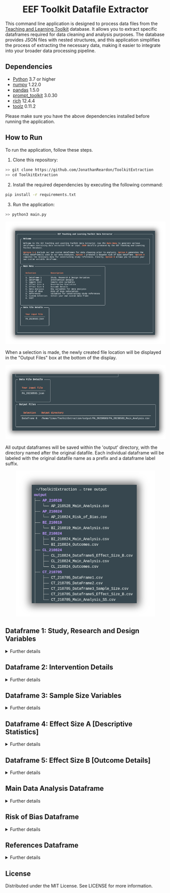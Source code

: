 
<h1 align="center">EEF Toolkit Datafile Extractor</h1>

This command line application is designed to process data files from the [Teaching and Learning Toolkit](https://educationendowmentfoundation.org.uk/education-evidence/teaching-learning-toolkit?gclid=CjwKCAjwjMiiBhA4EiwAZe6jQ3WnUgowD16xFwcG_6hZySd_qiKcElx5wRI0BjJAdwj5RkFT_kzz1hoCS_MQAvD_BwE) database. It allows you to extract specific dataframes required for data cleaning and analysis purposes. The database provides JSON files with nested structures, and this application simplifies the process of extracting the necessary data, making it easier to integrate into your broader data processing pipeline.

## Dependencies

- [Python](https://www.python.org/) 3.7 or higher
- [numpy](https://github.com/numpy/numpy) 1.22.0
- [pandas](https://github.com/pandas-dev/pandas) 1.5.0
- [prompt_toolkit](https://github.com/prompt-toolkit/python-prompt-toolkit) 3.0.30
- [rich](https://github.com/Textualize/rich/tree/6d30ad0f30028210124c149811cbbe2b183711f9) 12.4.4
- [toolz](https://github.com/pytoolz/toolz) 0.11.2

Please make sure you have the above dependencies installed before running the application.

## How to Run

To run the application, follow these steps.

1. Clone this repository:

```bash
>> git clone https://github.com/JonathanReardon/ToolkitExtraction
>> cd ToolkitExtraction
```

2. Install the required dependencies by executing the following command:

```bash
pip install -r requirements.txt
```

3. Run the application:

```bash
>> python3 main.py
```

<p align="center">
    <img src="/img/visual1.png">
</p>

When a selection is made, the newly created file location will be displayed in the "Output Files" box at the bottom of the display.

<p align="center">
    <img src="/img/visual3.png">
</p>

All output dataframes will be saved within the 'output' directory, with the directory named after the original datafile. Each individual dataframe will be labeled with the original datafile name as a prefix and a dataframe label suffix.

<p align="center">
    <img src="/img/visual2.png">
</p>

## Dataframe 1: Study, Research and Design Variables

<details>
<summary>Further details</summary>

| Variable | Data Type | Column Name |
| ------------- | ----------- | ----------- |
| `Eppi ID`   | `raw` | `id` |
| `Author`   | `raw` | `pub_author` |
| `Year`   | `raw` | `pub_year` |
| `Abstract`   | `raw` | `abstract` |
| `Admin Strand`   | `raw, info` | `strand` |
| `Toolkit Version`   | `raw` | `toolkit_version` |
| `Publication Type EPPI`   | `raw` | `pub_eppi` |
| `Publication Type`   | `raw, ht, info` | `pub_type_raw` |
| `Country`   | `raw` | `loc_country_raw` |
| `Educational Setting`   | `raw, ht, info` | `int_setting` |
| `Study Realism`   | `raw, ht, info` | `eco_valid` |
| `Student Age`   | `raw, ht, info` | `part_age` |
| `Number of Schools Intervention`   | `info, ht` | `school_treat` |
| `Number of Schools Control`   | `info, ht` | `school_cont` |
| `Number of Schools Total`   | `info, ht` | `school_total` |
| `Number of Schools NA`   | `raw, info, ht` | `school_na` |
| `Number of Classes Intervention`   | `info, ht` | `class_treat` |
| `Number of Classes Control`   | `info, ht` | `class_cont` |
| `Number of Classes Total`   | `info, ht` | `class_total` |
| `Number of Classes NA`   | `raw, info, ht` | `class_na` |
| `Treatment Group`   | `raw, ht, info` | `treat_group` |
| `Participant Assignment`   | `raw, ht, info` | `part_assig` |
| `Level of Assignment`   | `raw, ht, info` | `level_assig` |
| `Study Design`   | `raw, ht, info` | `int_desig` |
| `Randomisation`   | `raw, ht, info` | `rand` |
| `Other Outcomes`   | `raw, ht, info` | `out_other` |
| `Additional Outcomes`   | `raw, ht, info` | `out_info` |
| `Other Participants Outcomes`   | `ht, info` | `part_other` |

</details>

## Dataframe 2: Intervention Details

<details>
<summary>Further details</summary>

| Variable | Data Type | Column Name |
| ------------- | ----------- | ----------- |
| `Eppi ID`   | `raw` | `id` |
| `Author`   | `raw` | `pub_author` |
| `Year`   | `raw` | `pub_year` |
| `Admin Strand`   | `raw, info` | `strand` |
| `Toolkit Version`   | `raw` | `toolkit_version` |
| `Intervention Name`   | `ht, info` | `int_name` |
| `Intervention Description`   | `ht, info` | `int_desc` |
| `Intervention Objectives`   | `ht, info` | `int_objec` |
| `Intervention Organization Type`   | `raw, ht, info` | `int_prov` |
| `Intervention Training Provided`   | `raw, ht, info` | `int_training` |
| `Intervention Focus`   | `raw, ht, info` | `int_part` |
| `Intervention Teaching Approach`   | `raw, ht, info` | `int_approach` |
| `Digital Technology`   | `raw, ht, info` | `digit_tech` |
| `Parent Engagement`   | `raw, ht, info` | `parent_partic` |
| `Intervention Time`   | `raw, ht, info` | `int_when` |
| `Intervention Delivery`   | `raw, ht, info` | `int_who` |
| `Intervention Duration`   | `ht, info` | `int_dur` |
| `Intervention Frequency`   | `ht, info` |`int_freq` |
| `Intervention Session Length`   | `ht, info` |`int_leng` |
| `Intervention Detail`   | `raw, ht, info` | `int_fidel` |
| `Intervention Costs`   | `raw, ht, info` | `int_cost` |
| `Intervention Evaluation`   | `raw` | `int_eval` |
| `Baseline Differences`   | `raw, ht, info` | `base_diff` |
| `Comparison Analysis`   | `raw, ht, info` | `comp_anal` |
| `Comparison Variables Reported`   | `raw, ht, info` | `comp_var` |
| `Comparison Variables Reported (Which Ones)` | `raw, ht, info` | `comp_var_rep` |
| `Clustering`   | `raw, ht` | `clust_anal` |

</details>

## Dataframe 3: Sample Size Variables

<details>
<summary>Further details</summary>

| Variable | Data Type | Column Name |
| ------------- | ----------- | ----------- |
| `Eppi ID`   | `raw` | `id` |
| `Author`   | `raw` | `pub_author` |
| `Year`   | `raw` | `pub_year` |
| `Admin Strand`   | `raw, info` | `strand` |
| `Toolkit Version`   | `raw` | `toolkit_version` |
| `Sample Size`   | `info, ht` | `sample_analysed` |
| `Gender`   | `raw, ht, info` | `part_gen` |
| `Low SES Percentage`   | `info, raw` | `fsm_perc` |
| `Further SES Info`   | `info, ht` | `fsm_info` |
| `No Low SES FSM Info`   | `raw, info` | `fsm_na` |
| `Sample Size Intervention`   | `ht, info` | `base_n_treat` |
| `Sample Size Control`   | `ht, info` | `base_n_cont` |
| `Sample Size Second Intervention`   | `ht, info` | `base_n_treat2` |
| `Sample Size Third Intervention`   | `ht, info` | `base_n_treat3` |
| `Sample Size Analysis Intervention`   | `raw, info` | `n_treat` |
| `Sample Size Analysis Control`   | `raw, info` | `n_cont` |
| `Sample Size Analysis Second Intervention`   | `raw, info` | `n_treat2` |
| `Sample Size Analysis Second Control`   | `raw, info` | `n_cont2` |
| `Attrition Dropout Reporting`   | `raw, ht, info` | `attri` |
| `Treatment Group Attrition`   | `ht, info` | `attri_treat` |
| `Overall Percentage Attrition`   | `ht, info` | `attri_perc` |

</details>

## Dataframe 4: Effect Size A [Descriptive Statistics]

<details>
<summary>Further details</summary>

| Variable | Data Type | Column Name |
| ------------- | ----------- | ----------- |
| `Eppi ID`   | `raw` | `id` |
| `Author`   | `raw` | `author` |
| `Year`   | `raw` | `pub_year` |
| `Admin Strand`   | `raw, info` | `strand` |
| `Toolkit Version`   | `raw` | `toolkit_version` |
| `Description Statistics Primary Outcome Reported`   | `raw, ht, info` | `desc_stats` |
| `Intervention Group Number`   | `ht, info` | `n_treat` |
| `Intervention Group Pretest Mean`   | `ht, info` | `pre_t_mean` |
| `Intervention Group Pretest SD`   | `ht, info` | `pre_t_sd` |
| `Intervention Group Posttest Mean`   | `ht, info` | `post_t_mean` |
| `Intervention Group Posttest SD`   | `ht, info` | `post_t_sd` |
| `Intervention Group Gain Score Mean`   | `ht, info` | `gain_t_mean` |
| `Intervention Group Gain Score SD`   | `ht, info` | `gain_t_sd` |
| `Intervention Group Other Info`   | `ht, info` | `out_t_other` |
| `Control Group Number`   | `ht, info` | `n_cont` |
| `Control Group Pretest Mean`   | `ht, info` | `pre_c_mean` |
| `Control Group Pretest SD`   | `ht, info` | `pre_c_sd` |
| `Control Group Posttest Mean`   | `ht, info` | `post_c_mean` |
| `Control Group Posttest SD`   | `ht, info` | `post_c_sd` |
| `Control Group Gain Score Mean`   | `ht, info` | `gain_c_mean` |
| `Control Group Gain Score SD`   | `ht, info` | `gain_c_sd` |
| `Control Group Other Info`   | `ht, info` | `out_c_other` |
| `Intervention Group Number 2`   | `ht, info` | `n_treat2` |
| `Intervention Group Pretest 2 Mean`   | `ht, info` | `pre_t2_mean` |
| `Intervention Group Pretest 2 SD`   | `ht, info` | `pre_t2_sd` |
| `Intervention Group Posttest 2 Mean`   | `ht, info` | `post_t2_mean` |
| `Intervention Group Posttest 2 SD`   | `ht, info` | `post_t2_sd` |
| `Intervention Group Gain Score 2 Mean`   | `ht, info` | `gain_t2_mean` |
| `Intervention Group Gain Score 2 SD`   | `ht, info` | `gain_t2_sd` |
| `Intervention Group Other 2 Info`   | `ht, info` | `out_t2_other` |
| `Control Group Number 2`   | `ht, info` | `n_cont2` |
| `Control Group Pretest 2 Mean`   | `ht, info` | `pre_c2_mean` |
| `Control Group Pretest 2 SD`   | `ht, info` | `pre_c2_sd` |
| `Control Group Posttest 2 Mean`   | `ht, info` | `post_c2_mean` |
| `Control Group Posttest 2 SD`   | `ht, info` | `post_c2_sd` |
| `Control Group Gain Score 2 Mean`   | `ht, info` | `gain_c2_mean` |
| `Control Group Gain Score 2 SD`   | `ht, info` | `gain_c2_sd` |
| `Control Group Other 2 Info`   | `ht, info` | `out_c2_other` |
| `Follow-up Data`   | `raw, ht, info` | `follow_up` |

</details>

## Dataframe 5: Effect Size B [Outcome Details]

<details>
<summary>Further details</summary>

| Variable | Data Type | Column Name |
| ------------- | ----------- | ----------- |
| `Eppi ID`   | `raw` | `id` |
| `Author`   | `raw` | `pub_author` |
| `Year`   | `raw` | `pub_year` |
| `Admin Strand`   | `raw, info` | `strand` |
| `Toolkit Version`   | `raw` | `toolkit_version` |
| `Toolkit Outcome Title` | `raw` | `out_tit_tool` |
| `Toolkit Outcome Description` | `raw` | `out_desc_tool` |
| `Toolkit Primary` | `raw` | `out_type_tool` |
| `Toolkit Primary SMD` | `raw` | `smd_tool` |
| `Toolkit Primary SE`| `raw` | `se_tool` |
| `Toolkit Outcome Measure` | `raw` | `out_measure_tool` |
| `Toolkit Group 1 Sample Size` | `raw` | `out_g1_n_tool` |
| `Toolkit Group 1 Mean` | `raw` | `out_g1_mean_tool` |
| `Toolkit Group 1 Standard Deviation` | `raw` | `out_g1_sd_tool` |
| `Toolkit Group 2 Sample Size` | `raw` | `out_g2_n_tool` |
| `Toolkit Group 2 Mean` | `raw` | `out_g2_mean_tool` |
| `Toolkit Group 2 Standard Deviation` | `raw` | `out_g2_sd_tool` |
| `Toolkit Primary CI Lower` | `raw` | `ci_lower_tool` |
| `Toolkit Primary CI Upper` | `raw` | `ci_upper_tool` |
| `Toolkit Primary Outcome Label` | `raw` | `out_label_tool` |
| `Toolkit Primary Sample Size` | `raw` | `out_samp_tool` |
| `Toolkit Primary Outcome Comparison` | `raw` | `out_comp_tool` |
| `Toolkit Effect Size Type`| `raw` | `out_es_type_tool` |
| `Toolkit Test Type`| `raw` | `out_test_type_raw_tool` |
| `Reading Outcome Title` | `raw` | `out_tit_red` |
| `Reading Outcome Description` | `raw` | `out_desc_red` |
| `Reading Prim` | `raw` | `out_type_red` |
| `Reading Primary SMD` | `raw` | `smd_red` |
| `Reading SE` | `raw` | `se_red` |
| `Reading Outcome Measure` | `raw` | `out_measure_red` |
| `Reading Group 1 Sample Size` | `raw` | `out_g1_n_red` |
| `Reading Group 1 Mean` | `raw` | `out_g1_mean_red` |
| `Reading Group 1 Standard Deviation` | `raw` | `out_g1_sd_red` |
| `Reading Group 2 Sample Size` | `raw` | `out_g2_n_red` |
| `Reading Group 2 Mean` | `raw` | `out_g2_mean_red` |
| `Reading Group 2 Standard Deviation` | `raw` | `out_g2_sd_red` |
| `Reading Confidence Interval Lower` | `raw` | `ci_lower_red` |
| `Reading Confidence Interval Upper` | `raw` | `ci_upper_red` |
| `Reading Outcome Label` | `raw` | `out_label_red` |
| `Reading Sample Size` | `raw` | `out_samp_red` |
| `Reading Outcome Comparison` | `raw` | `out_comp_red` |
| `Reading Effect Size Type` | `raw` | `out_es_type_red` |
| `Reading Test Type` | `raw` | `out_test_type_raw_red` |
| `Writing and Spelling Outcome Title` | `raw` | `out_tit_wri` |
| `Writing and Spelling Outcome Description` | `raw` | `out_desc_wri` |
| `Writing and Spelling Prim` | `raw` | `out_type_wri` |
| `Writing and Spelling Primary SMD` | `raw` | `smd_wri` |
| `Writing and Spelling SE` | `raw` | `se_wri` |
| `Writing and Spelling Outcome Measure` | `raw` | `out_measure_wri` |
| `Writing and Spelling Group 1 Sample Size` | `raw` | `out_g1_n_wri` |
| `Writing and Spelling Group 1 Mean` | `raw` | `out_g1_mean_wri` |
| `Writing and Spelling Group 1 Standard Deviation` | `raw` | `out_g1_sd_wri` |
| `Writing and Spelling Group 2 Sample Size` | `raw` | `out_g2_n_wri` |
| `Writing and Spelling Group 2 Mean` | `raw` | `out_g2_mean_wri` |
| `Writing and Spelling Group 2 Standard Deviation` | `raw` | `out_g2_sd_wri` |
| `Writing and Spelling Confidence Interval Lower` | `raw` | `ci_lower_wri` |
| `Writing and Spelling Confidence Interval Upper` | `raw` | `ci_upper_wri` |
| `Writing and Spelling Outcome Label` | `raw` | `out_label_wri` |
| `Writing and Spelling Sample Size` | `raw` | `out_samp_wri` |
| `Writing and Spelling Outcome Comparison` | `raw` | `out_comp_wri` |
| `Writing and Spelling Effect Size Type` | `raw` | `out_es_type_wri` |
| `Writing and Spelling Test Type` | `raw` | `out_test_type_raw_wri` |
| `Mathematics Outcome Title` | `raw` | `out_tit_math` |
| `Mathematics Outcome Description` | `raw` | `out_desc_math` |
| `Mathematics Prim` | `raw` | `out_type_math` |
| `Mathematics Primary SMD` | `raw` | `smd_math` |
| `Mathematics SE` | `raw` | `se_math` |
| `Mathematics Outcome Measure` | `raw` | `out_measure_math` |
| `Mathematics Group 1 Sample Size` | `raw` | `out_g1_n_math` |
| `Mathematics Group 1 Mean` | `raw` | `out_g1_mean_math` |
| `Mathematics Group 1 Standard Deviation` | `raw` | `out_g1_sd_math` |
| `Mathematics Group 2 Sample Size` | `raw` | `out_g2_n_math` |
| `Mathematics Group 2 Mean` | `raw` | `out_g2_mean_math` |
| `Mathematics Group 2 Standard Deviation` | `raw` | `out_g2_sd_math` |
| `Mathematics Confidence Interval Lower` | `raw` | `ci_lower_math` |
| `Mathematics Confidence Interval Upper` | `raw` | `ci_upper_math` |
| `Mathematics Outcome Label` | `raw` | `out_label_math` |
| `Mathematics Sample Size` | `raw` | `out_samp_math` |
| `Mathematics Outcome Comparison` | `raw` | `out_comp_math` |
| `Mathematics Effect Size Type` | `raw` | `out_es_type_math` |
| `Mathematics Test Type` | `raw` | `out_test_type_raw_math` |
| `Science Outcome Title` | `raw` | `out_tit_sci` |
| `Science Outcome Description` | `raw` | `out_desc_sci` |
| `Science Prim` | `raw` | `out_type_sci` |
| `Science Primary SMD` | `raw` | `smd_sci` |
| `Science SE` | `raw` | `se_sci` |
| `Science Outcome Measure` | `raw` | `out_measure_sci` |
| `Science Group 1 Sample Size` | `raw` | `out_g1_n_sci` |
| `Science Group 1 Mean` | `raw` | `out_g1_mean_sci` |
| `Science Group 1 Standard Deviation` | `raw` | `out_g1_sd_sci` |
| `Science Group 2 Sample Size` | `raw` | `out_g2_n_sci` |
| `Science Group 2 Mean` | `raw` | `out_g2_mean_sci` |
| `Science Group 2 Standard Deviation` | `raw` | `out_g2_sd_sci` |
| `Science Confidence Interval Lower` | `raw` | `ci_lower_sci` |
| `Science Confidence Interval Upper` | `raw` | `ci_upper_sci` |
| `Science Outcome Label` | `raw` | `out_label_sci` |
| `Science Sample Size` | `raw` | `out_samp_sci` |
| `Science Outcome Comparison` | `raw` | `out_comp_sci` |
| `Science Effect Size Type` | `raw` | `out_es_type_sci` |
| `Science Test Type` | `raw` | `out_test_type_raw_sci` |
| `FSM Outcome Title` | `raw` | `out_tit_fsm` |
| `FSM Outcome Description` | `raw` | `out_desc_fsm` |
| `FSM Prim` | `raw` | `out_type_fsm` |
| `FSM Primary SMD` | `raw` | `smd_fsm` |
| `FSM SE` | `raw` | `se_fsm` |
| `FSM Outcome Measure` | `raw` | `out_measure_fsm` |
| `FSM Group 1 Sample Size` | `raw` | `out_g1_n_fsm` |
| `FSM Group 1 Mean` | `raw` | `out_g1_mean_fsm` |
| `FSM Group 1 Standard Deviation` | `raw` | `out_g1_sd_fsm` |
| `FSM Group 2 Sample Size` | `raw` | `out_g2_n_fsm` |
| `FSM Group 2 Mean` | `raw` | `out_g2_mean_fsm` |
| `FSM Group 2 Standard Deviation` | `raw` | `out_g2_sd_fsm` |
| `FSM Confidence Interval Lower` | `raw` | `ci_lower_fsm` |
| `FSM Confidence Interval Upper` | `raw` | `ci_upper_fsm` |
| `FSM Outcome Label` | `raw` | `out_label_fsm` |
| `FSM Sample Size` | `raw` | `out_samp_fsm` |
| `FSM Outcome Comparison` | `raw` | `out_comp_fsm` |
| `FSM Effect Size Type` | `raw` | `out_es_type_fsm` |
| `FSM Test Type` | `raw` | `out_test_type_fsm` |

</details>

## Main Data Analysis Dataframe

<details>
<summary>Further details</summary>

| Variable | Data Type | Column Name |
| ------------- | ----------- | ----------- |
| `Eppi ID`   | `raw` | `id` |
| `Author`   | `raw` | `pub_author` |
| `Year`   | `raw` | `pub_year` |
| `Publication Type`   | `raw` | `pub_type` |
| `Admin Strand`   | `raw, info` | `strand` |
| `Toolkit Version`   | `raw` | `toolkit_version` |
| `Toolkit Outcome`   | `raw` | `out_out_type_tool` |
| `Toolkit SMD`   | `raw` | `smd_tool` |
| `Toolkit SE`   | `raw` | `se_tool` |
| `Toolkit Effect Size Type`   | `raw` | `out_es_type` |
| `Toolkit Outcome Title`   | `raw` | `out_tit` |
| `Toolkit Outcome Comparison`   | `raw` | `out_comp` |
| `Toolkit Sample`   | `raw` | `out_samp` |
| `Toolkit Outcome Measure`   | `raw` | `out_measure` |
| `Toolkit Outcome Test Type`   | `raw` | `out_test_type_raw` |
| `Reading Outcome`   | `raw` | `out_out_type_red` |
| `Reading SMD`   | `raw` | `smd_red` |
| `Reading SE`   | `raw` | `se_red` |
| `Writing and Spelling Outcome`   | `raw` | `out_out_type_wri` |
| `Writing and Spelling SMD`   | `raw` | `smd_wri` |
| `Writing and Spelling SE`   | `raw` | `se_wri` |
| `Mathematics Outcome`   | `raw` | `out_out_type_math` |
| `Mathematics SMD`   | `raw` | `smd_math` |
| `Mathematics SE`   | `raw` | `se_math` |
| `Science Outcome`   | `raw` | `out_out_type_sci` |
| `Science SMD`   | `raw` | `smd_sci` |
| `Science SE`   | `raw` | `se_sci` |
| `FSM Outcome`   | `raw` | `out_out_type_fsm` |
| `FSM SMD`   | `raw` | `smd_fsm` |
| `FSM SE`   | `raw` | `se_fsm` |
| `Sample Analyzed`   | `info` | `sample_analysed` |
| `Number of Schools Total`   | `info` | `school_total` |
| `Number of Classes Total`  | `info` | `class_total` |
| `Intervention Setting`  | `raw` | `int_setting` |
| `Participant Age`  | `raw` | `part_age` |
| `FSM 50` | `raw` | `fsm_50` |
| `FSM Percentage`  | `info` | `fsm_perc` |
| `Country`  | `raw` | `loc_country` |
| `Study Design`  | `raw` | `int_desig` |
| `Intervention Teaching Approach`  | `raw` | `int_approach` |
| `Intervention Training Provided`  | `raw` | `int_training` |
| `Digital Technology`   | `raw` | `digit_tech` |
| `Parent Engagement`   | `raw` | `parent_partic` |
| `Intervention Time`   | `raw` | `int_when` |
| `Intervention Delivery`   | `raw` | `int_who` |
| `Intervention Duration`   | `info` | `int_dur` |
| `Intervention Frequency`   | `info` | `int_freq` |
| `Intervention Session Length`   | `info` | `int_leng` |
| `Oucome Strand`   | `raw` | `out_strand` |

</details>

## Risk of Bias Dataframe

<details>
<summary>Further details</summary>

| Variable | Data Type | Column Name |
| ------------- | ----------- | ----------- |
| `Eppi ID`   | `raw` | `id` |
| `Author`   | `raw` | `pub_author` |
| `Toolkit SMD`   | `raw` | `smd_tool` |
| `Toolkit SE`   | `raw` | `se_tool` |
| `Publication Year`   | `raw, risk label, risk value` | `pub_year` |
| `Strand`   | `raw` | `strand` |
| `Publication Type`   | `raw, risk label, risk value` | `pub_type` |
| `Participant Assignment`   | `raw, risk label, risk value` | `part_assig` |
| `Study Realism`   | `raw, risk label, risk value` | `eco_valid` |
| `School Treatment Group`   | `raw, raw_adjusted, risk label, risk value` | `school_treat` |
| `Intervention Delivery`   | `raw, risk label (ind var split), risk value` | `int_who` |
| `Number of Classes Total`   | `raw, raw_adjusted, risk label, risk value` | `class_total` |
| `Outcome Evaluation`   | `raw, risk label, risk value` | `out_eval` |
| `Computational Analysis`   | `raw, risk label, risk value` | `comp_anal` |
| `Sample Size (Analysed)`   | `raw, risk label, risk value` | `sample_analysed` |
| `Outcome Test Type`   | `raw, risk label, risk value` | `out_test_type` | 
| `Outcome Effect Size Type`   | `raw, risk label, risk value` | `out_es_type` |
| `Attrition Percentage`   | `raw, risk label, risk value` | `attri_perc` |
| `Cluster Analysis`   | `raw, risk label, risk value` | `clust_anal` |
| `Randomisation`   | `raw, risk label, risk value` | `rand` |
| `NA values`   | `raw` | `NA_values` |
| `Mean`   | `raw` | `Mean` |
| `Median`   | `raw` | `Median` |
| `Raw Total`   | `raw` | `raw_total` |

</details>

## References Dataframe

<details>
<summary>Further details</summary>

| Variable | Data Type | Column Name |
| ------------- | ----------- | ----------- |
| `Eppi ID`   | `raw` | `id` |
| `Admin Strand`   | `raw` | `toolkit_strand` |
| `Author`   | `raw` | `short_title` |
| `Authors`   | `raw` | `main_authors` |
| `Year`   | `raw` | `year` |
| `Title`   | `raw` | `main_title` |
| `Parent Title`   | `raw` | `parent_title` |
| `Parent Authors`   | `raw` | `parent_authors` |
| `Type Name`   | `raw` | `type_name` |
| `Abstract`   | `raw` | `abstract` |
| `Volume`   | `raw` | `volume` |
| `Issue`   | `raw` | `issue` |
| `Pages`   | `raw` | `pages` |
| `DOI`   | `raw` | `doi` |
| `URL`   | `raw` | `url` |
| `Publisher`   | `raw` | `publisher` |
| `City`   | `raw` | `city` |
| `Institution`   | `raw` | `institution` |

</details>

## License

Distributed under the MIT License. See LICENSE for more information.
